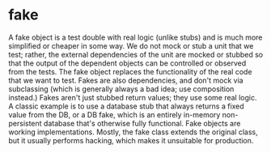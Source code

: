 # fake

A fake object is a test double with real logic (unlike stubs) and is much more simplified or cheaper in some way. We do
not mock or stub a unit that we test; rather, the external dependencies of the unit are mocked or stubbed so that the
output of the dependent objects can be controlled or observed from the tests. The fake object replaces the functionality
of the real code that we want to test. Fakes are also dependencies, and don't mock via subclassing (which is generally
always a bad idea; use composition instead.) Fakes aren't just stubbed return values; they use some real logic.
A classic example is to use a database stub that always returns a fixed value from the DB, or a DB fake, which is an
entirely in-memory non-persistent database that's otherwise fully functional.
Fake objects are working implementations. Mostly, the fake class extends the original class, but it usually performs
hacking, which makes it unsuitable for production.



